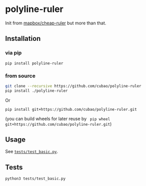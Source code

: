 # polyline-ruler

Init from [mapbox/cheap-ruler](https://github.com/mapbox/cheap-ruler) but more than that.

## Installation

### via pip

```
pip install polyline-ruler
```

### from source

```bash
git clone --recursive https://github.com/cubao/polyline-ruler
pip install ./polyline-ruler
```

Or

```
pip install git+https://github.com/cubao/polyline-ruler.git
```

(you can build wheels for later reuse by ` pip wheel git+https://github.com/cubao/polyline-ruler.git`)

## Usage

See [`tests/test_basic.py`](tests/test_basic.py).

## Tests

```
python3 tests/test_basic.py
```
